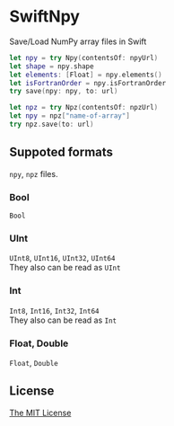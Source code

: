 # SwiftNpy
Save/Load NumPy array files in Swift

```swift
let npy = try Npy(contentsOf: npyUrl)
let shape = npy.shape
let elements: [Float] = npy.elements()
let isFortranOrder = npy.isFortranOrder
try save(npy: npy, to: url)
```

```swift
let npz = try Npz(contentsOf: npzUrl)
let npy = npz["name-of-array"]
try npz.save(to: url)
```

## Suppoted formats
`npy`, `npz` files.

### Bool
`Bool`

### UInt
`UInt8`, `UInt16`, `UInt32`, `UInt64`  
They also can be read as `UInt`

### Int
`Int8`, `Int16`, `Int32`, `Int64`  
They also can be read as `Int`

### Float, Double
`Float`, `Double`

## License

[The MIT License](https://github.com/qoncept/swift-npy/blob/master/LICENSE)
